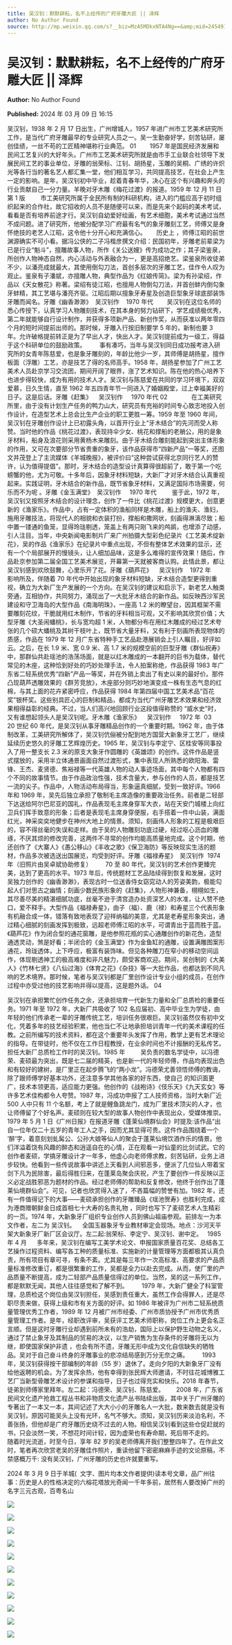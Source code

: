 ```yaml
---
title: 吴汉钊：默默耕耘，名不上经传的广府牙雕大匠 || 泽辉
author: No Author Found
source: http://mp.weixin.qq.com/s?__biz=MzA5MDkxNTA4Ng==&amp;mid=2454914726&amp;idx=1&amp;sn=4d16c1f6ef188ca5e23dcab74995e3be&amp;chksm=87a3cec7b0d447d1eb0eae89daedff7ce0c3ee0758807cbe5a28001e9211630287e939a49f4c&poc_token=HJ_Do2ejHyO-wNZGG8Q1S8FdPgy1YBBEob-nUEme
---
```


# 吴汉钊：默默耕耘，名不上经传的广府牙雕大匠 || 泽辉

**Author:** No Author Found

**Published:** 2024 年 03 月 09 日 16:15

吴汉钊，1938 年 2 月 17 日出生，广州增城人，1957 年进广州市工艺美术研究所工作，是当代广府牙雕最早的专业研究人员之一。吴一生勤奋好学，刻苦钻研，屡创佳绩，一丝不苟的工匠精神堪称行业典范。 01       
1957 年是国民经济发展和民间工艺复兴的大好年头。广州市工艺美术研究所就是由市手工业联合社领导下发展民间工艺的事业单位，牙雕的翁荣标、江钊、胡扬星，玉雕的吴桐、广绣的许炽光等各行当的著名艺人都汇集一堂，他们相互学习，共同提高技艺，在社会上产生一定的影响。是年，吴汉钊初中毕业，趁着青春年华，决心在这个有兴趣和奔头的行业贡献自己一分力量。羊晚对牙木雕《梅花过渡》的报道。1959 年 12 月 11 日第 1 版        
市工美研究所属于全民所有制的科研机构，进入的门槛应高于初时组织起来的合作社，故它招收的人员不是随便可以来，而是先来个起码的美术考试，看看是否有培养前途才行。吴汉钊自幼爱好绘画，有艺术细胞，美术考试通过当然不成问题。进了研究所，他被分配学习广府最有名气的象牙雕刻工艺，师傅又是身怀绝技的老艺人江昭，这令他十分开心和充满信心。     
历史上 ，师傅江昭的前世渊源确实不可小看。据冯公侠的二子冯楷彦撰文介绍：民国初年，牙雕老前辈梁为已是行业“魁斗”，擅雕故事人物，所作《关公送嫂》传为成功之作；其子梁鉴泉，所创作人物神态自然，内心活动与外表融合为一，更是高招绝艺。梁鉴泉所收徒弟不少，以潘亮成就最大，其使用倒勾刀法，首创多层次的牙雕工艺，佳作令人叹为观止。鉴泉有子潘斌，亦擅雕人物，典型作品为《红娘传简》。梁为有孙梁绍，作品以《天女散花》称著。梁绍有徒江昭，也擅用人物倒勾刀法，并首创蚌内倒勾象牙蚌精，其工艺堪与潘亮齐驱。江昭后期以擅象牙寿星及创造巨型象牙球底部装饰牙雕而闻名。牙雕《幽香渺渺》  吴汉钊作    1970 年代       
吴汉钊在这位名师的悉心传授下，认真学习人物雕刻技术，在其本身的努力钻研下，学艺成绩极优秀，第二年就能够自行设计制作，并获得多项新产品、新创作奖，从而获准以两年零四个月的短时间提前出师的。那时候，牙雕入行按旧制要学 5 年的，新制也要 3 年。允许破格提前转正是为了早出人才，快出人才。吴汉钊提前成为一级工，得益于这个科研单位的鼓励政策。       
事有凑巧，当年与吴汉钊同日成功报考进入研究所的女青年陈慈爱，也是象牙雕刻的，年龄比他少一岁，其师傅是胡扬星，擅作板面（浮雕）工艺，亦是技艺了得的名师高手。1958 年，胡扬星参加了广州工艺美术人员赴京学习交流团，期间开阔了眼界，涨了艺术知识。陈在他的热心培养下也进步得较快，成为有用的技术人才。吴汉钊与陈慈爱在共同的学习环境下，双双爱慕，日久生情，直至 1962 年五四青年节一同进入了婚姻殿堂，过上幸福美好的日子。这是后话。牙雕《赶集》    吴汉钊作     1970 年代 02             
在工美研究所里，由于没有计划生产任务的鸭力山大，研究员有充裕的时间专心致志地投入创作设计，在造型艺术上总会比生产企业的职工更胜一筹。1959 年至 1960 年间，吴汉钊在牙雕创作设计上已初露头角，以首开行业上“牙木结合”的先河而受人称赞。当时他的作品《桃花过渡》，表现持伞少女、桃花和撑船的老艄公，用的是象牙材料，船身及浪花则采用黄杨木来雕刻。由于牙木结合雕刻能起到突出主体形象的作用，又可在次要部分节省贵重的象牙，该作品获得市“四新产品”一等奖，还图文并茂登上了主流媒体《羊城晚报》，被评价曰“这种尝试获得北京同行艺人的赞许，认为值得提倡”。那时，牙木结合的造型设计真算得很超前了，敢于第一个吃螃蟹的他，尤为可敬。十多年后，因象牙材料短缺，大新厂才对牙木结合认真重视起来。实践证明，牙木结合的新作品，既节省象牙材料，又满足国际市场需要，何乐而不为呢
。牙雕《金玉满堂》  吴汉钊作     1970 年代        
鉴于此，1972 年，吴汉钊又按照牙木结合的设计理念，创作了一件比《桃花过渡》规模更大，创意更新的《渔家乐》。作品中，占有一定体积的渔船同样是木雕，船上的渔夫、渔妇，施用牙雕技法，将现代人的相貌和衣装打扮，撑船和撒网状，刻画得淋漓尽致；船中置一镂通的鱼笼，显得玲珑剔透，笼盖上有两只刚飞来的鸬鹚，也增添了动感，引人注目。当年，中央新闻电影制片厂来广州拍摄大型彩色纪录片《工艺美术绽新花》，吴的作品《渔家乐》在纪录片中重点出现，不但有整体艺术效果的显示，还有一个个局部展开的慢镜头，让人细加品味，这是多么难得的宣传效果！随后，作品赴京参加第二届全国工艺美术展览，开幕第一天就被客商认购。此情此景，都让吴汉钊感到欢欣鼓舞，心里乐开了花。牙雕《葫芦花》    吴汉钊作    1972 年       
影响所及，伴随着 70 年代中开始出现的象牙材料短缺，牙木结合造型更得到重视，确立为大新厂生产发展的一个方向。在吴汉钊的建议和启示下，新老艺人触类旁通，互相协作，共同努力，涌现出了一大批牙木结合的新作品。如反映西沙军民建设和守卫海岛的大型作品《南海明珠》，一座高 1.2 米的瞭望台，因其框架不需要雕刻花纹，干脆就用红木制作，节省的牙料相当可观，又不影响其欣赏价值；大型牙雕《大圣闹蟠桃》，长与宽均超 1 米，人物都分布在用红木雕成的经过艺术夸张的几个硕大蟠桃及其树干枝叶上，既节省大量牙料，又有利于刻画所表现物体的质感，作品在 1979 年 12 月广东省特种手工艺品赴港展销会上引人瞩目，好评如云。之后，在长 1.9 米、宽 0.9 米、高 1.7 米的规模空前的巨型牙雕《群仙祝寿》中，那群仙共赴瑶池的浩荡场面，就是以红木雕成的一本翻开的巨书为载体，替代常见的木座，这种恰到好处的巧妙处理手法，令人拍案称绝，作品获得 1983 年广东省二轻系统优秀“四新”产品一等奖，并在外销上卖出了有史以来的最好价。那件凸现葫芦透雕效果的《群芳竞放》，木座部分则巧妙地演变成一株有生态气息的红棉，与其上面的花卉紧密呼应，作品获得 1984 年第四届中国工艺美术品“百花奖”银杯奖。这些别具匠心的巨制和精品，都成为当代广州牙雕艺术效果和经济效果相得益彰的经典。不过，当人们高兴地回顾行业这段值得称赞的
“威水史”时，又有谁想起领头人是吴汉钊呢。牙木雕《渔家乐》    吴汉钊作     1972 年  03     
20 世纪 60 年代，是吴汉钊从事牙雕精品创作的一个重要时期。1962 年，由于体制改革，工美研究所解体了，吴汉钊伉俪被分配到地方国营大新象牙工艺厂，继续延续历史悠久的牙雕工艺辉煌历史。1965 年，吴汉钊与李定宁、区桂安等同事投入了用一整支长 2.3 米的原支大象牙作圆雕的《英雄颂》的创作。这件作品是竖式摆放的，采用半立体通景画面自然过渡形式，集中表现人所熟悉的欧阳海、雷锋、王杰、麦贤德、焦裕禄等一代英雄人物的动人事迹场面，其中每个人物都有四个不同的故事情节。由于作品政治性强，技术含量大，参与创作的人员，都是技艺一流的尖子。作品中，人物活动布局得当，形象逼真细腻，受到一致好评。1966 年和 1969 年，吴先后独立承担了敬制毛主席造像的重要政治任务。前者是二轻部下达送给阿尔巴尼亚的国礼，作品表现毛主席身穿军大衣，站在天安门城楼上向红卫兵们挥手致意的形象；后者是表现毛主席身穿便服，右手搭着一件中山装，满面红光，神采奕奕地健步在神州大地上的情景。须知，刻画伟人形象的工程是极艰巨的，容不得丝毫的失误和走样。由于吴的人物雕刻功底过硬，经过呕心沥血的雕琢，不厌其烦的修改完善，这两件不寻常的创作均能高质量地完成。这个时期，他还创作了《大寨人》《愚公移山》《丰收之歌》《保卫海防》等反映现实生活的题材，作品多次被选送出国展览，均受到好评。牙雕《福禄寿星》  吴汉钊作  1974 年（旧照片由吴卓斌协助修复）       
70 至 80 年代，吴汉钊的艺术创作更臻完美，达到了更高的水平。1973 年后，传统题材工艺品陆续得到恢复和发展，这时吴独力创作的《幽香渺渺》，表现古时一位送香侍女窈窕动人的芳姿美韵，极能勾起人们对思古之幽情；刻画少数民族形象的《赶集》，人物形神兼备，栩栩如生，其尽善尽美的精湛细腻功底，丝毫不逊于清宫造办处资深艺人的水准，让人赞不绝口，爱不释手。大型作品《福禄寿星》，由子（福）、鹿（禄）和寿星三个代表形象有机融合成一体，错落有致地表现了迎祥纳福的美意，尤其是老寿星形象突出，通过精心细腻的刻画发挥到极致，远超老师傅江昭的水平，可谓青出于蓝而胜于蓝。《葫芦花》作为闭合型的通花窗雕，是他参照花瓶的实心通雕创作的新花色，造型通透灵动，煞是好看；半闭合的《金玉满堂》作为金鱼缸的通雕，设置满雕图案形通花，玲珑透体，上下呼应，极富有装饰味。但见各种雕刀在窄小的移动空间运作，体现剔透神工的极高难度和非凡魅力，颇受客商欢迎。期间，吴创制的《大美人》《竹林七贤》《八仙过海》《体育之花》《杂技》等一大批作品，也都达到不同凡响的艺术境界。那时候，笔者与吴汉钊都是厂里创作设计专业小组的成员，在创作过程中亦受过他的技艺影响并得以提高，这是题外话。 04

吴汉钊在承担繁忙创作任务之余，还承担培育一代新生力量和全厂总质检的重要任务。1971 年至 1972 年，大新厂共吸收了 102 名应届初、高中毕业生为学徒，由年轻的他们传承老一辈的牙雕传统工艺，培训任务很艰巨。吴汉钊虽然仅有初中文化，凭着多年的技艺经验积累，他也当仁不让地承担培训青年一代的美术课程的任教。之前所编写的技术资料，都在这个重要年头发挥了作用，教学上更有艺术理论的指导。在带徒时，他不仅在工作日程教授，在业余时间也不计报酬的无私传艺。担任大新厂总质检工作时的吴汉钊。1985 年        
吴负责的数名学徒中，以冯德荣、麦硕最为突出，既是七二届的精英，也是新一代的年轻师傅，作品均表现出色和有较好的建树，是厂里正在起步腾飞的“两小龙”。冯德荣尤善领悟师傅的教诲，除了跟师傅学好基本功外，还注意多学其他各家的好东西，使自己
的知识面更广，技术本领更高，适应能力更强。他创作的《战袍诗》《伎乐天》《九天玄女》等许多艺术佳构都令人夸赞。1987 年，冯成功申报了工人技师资格，当时大新厂近 500 人中只有 11 个名额，考上了就是鲤鱼跳龙门，成为厂里技术顶尖的人才，也让师傅留了个好名声。麦硕则在较大型的故事人物创作中表现出众，受媒体推崇。1979 年 5 月 1 日《广州日报》在报道牙雕《蓬莱仙境群仙会》时提及:该作品“出自一位年仅二十五岁的青年工人之手，因而尤其显得可贵。这件作品围绕着一个 ‘醉’字，着意刻划虬髯公、公孙大娘等仙人的聚会于蓬莱仙境饮酒作乐的情景。他们洋溢着饶有风趣的醉态和逍遥自在的心情，正在观看一对仙童的比剑试武。它的创作者麦硕，学搞牙雕设计才一年多，他虚心向老师傅求教，刻苦钻研，业务上进步较快。他看到一些传说故事中讲述上天看到人间邪恶多，便派了几位仙人带着宝剑下凡为民除害，最后得胜归来，在蓬莱岛聚会庆祝，产生了要创作一件反映以正义必定战胜邪恶为题材的作品。经过老师傅的帮助和反复修改，他终于创作出了蓬莱仙境群仙会”。可见，记者也欣赏得入迷了，不吝篇幅的赞誉有加。1982 年，还有一件值得记下的大事——麦硕承担创作的牙雕臻品《瑶池贺寿》也胜利完成，成为港商赠朝鲜金日成首相七十大寿的名贵礼物
，同时也写下了麦硕艺术人生精彩的一页。1974 年，大新象牙厂组织专业创作人员到佛山祖庙参观。前排左一为本文作者，左二为 吴汉钊。    全国玉器象牙专业教材审定会现场。地点：沙河天平架大新象牙厂新厂区会议厅。左二起:翁荣标、李定宁、吴汉钊、谢中定。   1985 年 4 月     
多年来，吴汉钊在编写工美学术论文、申报国家质量百花奖、总结各工艺操作过程资料、编写各工种的质量标准、实施新的计量管理等方面都极其认真负责，所有项目有章可寻，有条不紊。尤其是每三年作一次高标准、高要求的产品质量标准修改重订，都是很繁重的工作，吴都是全力以赴去完成。从而，使厂里的产品质量不断提高，成为二轻部产品质量信得过的单位。当然，吴的这一系列工作，都是默默无闻，其他人往往感觉和了解不到。       
1979 年，大新厂健全了科室管理，总质检这个岗位由吴汉钊担任，吴感到责任重大，虽然工作会得罪人，还是尽职尽责来做，获得上级和市有关方面的好评。如 1986 年被评为广州市二轻系统质量管理优秀工作者，1989 年 12 月被广州市经委、广州市质协授予广州市优秀质量管理工作者。是年，经职改评审，吴获评工艺美术师职称，岗位工作上更会名正言顺。但是这时牙雕行业却遇到前所未有的浩劫，国际上以保护野生动物之名义，通过了禁止象牙及其制品的贸易的决议，以生产销售为生存条件的牙雕将无以为继，即使国家保护非遗
，也会有所不遗，牙雕无形中成为文化自信缺失的牺牲品。吴对于自己奋斗终身的牙雕事业的悲凉结局感到万分无奈之痛。       
1993 年，吴汉钊获得按干部编制的年龄（55 岁）退休了。走向夕阳的大新象牙厂没有给他返聘的机会。为了发挥余热，他有幸得到张民辉大师邀请，不时往花城博雅工艺厂当新型骨雕艺术设计的参谋和指导，日子也过得充实和快乐。2018 年春节，徒弟到师傅家里拜年。左二起：冯德荣、吴汉钊、陈慈爱。      
2008 年，广东省民间文化遗产抢救工程丛书和非物质文化遗产丛书陆续出版，其中关于广州牙雕的专著出了一本又一本，其间记述了大大小小的牙雕名人一大批，数来数去就是没有吴汉钊，原因可能吴头上没有光环，名气不够大。须知，吴汉钊历来淡泊名利，不善张扬，但他却是广府牙雕历史绕不过去的人物。相信吴汉钊看到这些仓促赶就的书，只会淡然一笑，不想花时间计较，因为虚荣也有寿命期，死后带不走的。       
随着时光流逝，时至今日，享年 82 岁的吴老师傅离开我们整整四年了。在作此文时，笔者再次欣赏老吴的牙雕佳作照片，重读他留下密密麻麻手迹的文论原稿，不禁感概万千: 没有吴汉钊，广州牙雕的历史也许就要重写。

2024 年 3 月 9 日于羊城(  文字、图片均本文作者提供)读本号文章，品广州往事：历史是人的性格决定的六榕花塔放光奇闻一千年多前，居然有人要改掉广州的名字三元古观，百粤名山

![](https://mmbiz.qpic.cn/mmbiz_jpg/PJWG74pLsMaOwpibmWqPgL2MW2wkicf11kwbUniaOka3xhGibH8HXcQYFxyKCjNvTR39GKIrzAOicuFlyibp2x4QOQQQ/640)

![](https://mmbiz.qpic.cn/mmbiz_jpg/PJWG74pLsMaOwpibmWqPgL2MW2wkicf11koleOXSFFdDqPLym8Hywqx4X6POUlBibiaONnOIKM63Y0YIhxnFiaKU9cg/640)

![](https://mmbiz.qpic.cn/mmbiz_jpg/PJWG74pLsMaOwpibmWqPgL2MW2wkicf11kNQbLAjyd32epGOgTRTibFQF5jniat2IUMExxnr7HIOLEsLrGES2yZ3rA/640)

![](https://mmbiz.qpic.cn/mmbiz_jpg/PJWG74pLsMaOwpibmWqPgL2MW2wkicf11kibY4tZXWBmaGpEv2QvHfw0BTm4qYl51o79szMZsVGwMVG5eQQTFcjuQ/640)

![](https://mmbiz.qpic.cn/mmbiz_jpg/PJWG74pLsMaOwpibmWqPgL2MW2wkicf11kAg5t5KDJ4JYogibf1emw7Ss70z3E4vRoibvlNu5Tficp4UVULQYb4Eg7Q/640)

![](https://mmbiz.qpic.cn/mmbiz_jpg/PJWG74pLsMaOwpibmWqPgL2MW2wkicf11kok8NwOJUJxJfXcIBClHwoGXTPQIJcBric1gM8jxIMA9gkaFJFnpXnWw/640)

![](https://mmbiz.qpic.cn/mmbiz_jpg/PJWG74pLsMaOwpibmWqPgL2MW2wkicf11kOXUibQ5dhS9e5XfdDQbKaCIVUrIggopibeUB6cvNEEDFYuKpUgN53edA/640)

![](https://mmbiz.qpic.cn/mmbiz_jpg/PJWG74pLsMaOwpibmWqPgL2MW2wkicf11kqS3JG8g1p0vvBCsfKbwdxVVkh1Sa3C2JFJiaJDNjnwszNphhaebaLWg/640)

![](https://mmbiz.qpic.cn/mmbiz_jpg/PJWG74pLsMaOwpibmWqPgL2MW2wkicf11k6dibxg6pyKiah1wNxukCaAEEiaX95nrFh6JcceWKgqHnvCblnoGLhuQzw/640)

![](https://mmbiz.qpic.cn/mmbiz_jpg/PJWG74pLsMaOwpibmWqPgL2MW2wkicf11kqxvsCl98HYibzjwwhkhVMlaMxATqlbEwOWsZ0Peicnwd7J7oEFbLcj6w/640)

![](https://mmbiz.qpic.cn/mmbiz_jpg/PJWG74pLsMaOwpibmWqPgL2MW2wkicf11k7IbyNedlnTwDyKhoo7Diamriazic8jiad1kZAADibXdgJwVZcWhxiaCcIJ5A/640)

